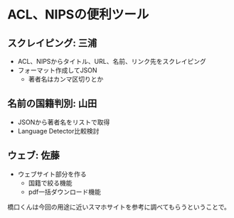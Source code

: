 # ACL、NIPSの便利ツール

## スクレイピング: 三浦
- ACL、NIPSからタイトル、URL、名前、リンク先をスクレイピング
- フォーマット作成してJSON
    - 著者名はカンマ区切りとか

## 名前の国籍判別: 山田 
- JSONから著者名をリストで取得
- Language Detector比較検討

## ウェブ: 佐藤
- ウェブサイト部分を作る
    - 国籍で絞る機能
    - pdf一括ダウンロード機能

橋口くんは今回の用途に近いスマホサイトを参考に調べてもらうということで。